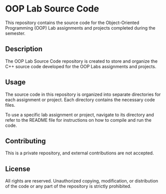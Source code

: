 # OOP Lab Source Code

This repository contains the source code for the Object-Oriented Programming (OOP) Lab assignments and projects completed during the semester.

## Description

The OOP Lab Source Code repository is created to store and organize the C++ source code developed for the OOP Labs assignments and projects.

## Usage

The source code in this repository is organized into separate directories for each assignment or project. Each directory contains the necessary code files.

To use a specific  lab assignment or project, navigate to its directory and refer to the README file for instructions on how to compile and run the code.

## Contributing

This is a private repository, and external contributions are not accepted.

## License

All rights are reserved. Unauthorized copying, modification, or distribution of the code or any part of the repository is strictly prohibited.
